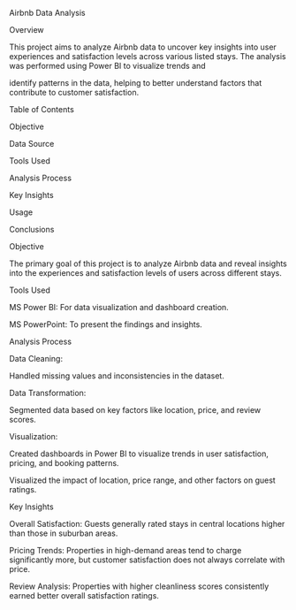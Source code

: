 Airbnb Data Analysis

Overview

This project aims to analyze Airbnb data to uncover key insights into user experiences and satisfaction levels across various listed stays. The analysis was performed using Power BI to visualize trends and 

identify patterns in the data, helping to better understand factors that contribute to customer satisfaction.


Table of Contents

Objective

Data Source

Tools Used

Analysis Process

Key Insights

Usage

Conclusions

Objective

The primary goal of this project is to analyze Airbnb data and reveal insights into the experiences and satisfaction levels of users across different stays.

Tools Used

MS Power BI: For data visualization and dashboard creation.

MS PowerPoint: To present the findings and insights.

Analysis Process

Data Cleaning:

Handled missing values and inconsistencies in the dataset.

Data Transformation:

Segmented data based on key factors like location, price, and review scores.

Visualization:

Created dashboards in Power BI to visualize trends in user satisfaction, pricing, and booking patterns.

Visualized the impact of location, price range, and other factors on guest ratings.

Key Insights

Overall Satisfaction: Guests generally rated stays in central locations higher than those in suburban areas.

Pricing Trends: Properties in high-demand areas tend to charge significantly more, but customer satisfaction does not always correlate with price.

Review Analysis: Properties with higher cleanliness scores consistently earned better overall satisfaction ratings.

